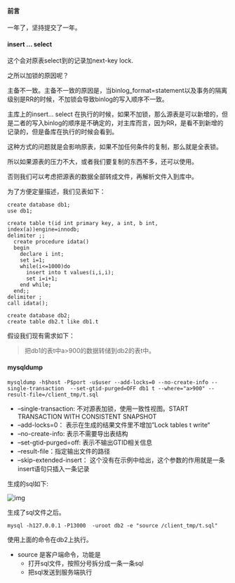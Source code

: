 #### 前言

一年了，坚持提交了一年。





#### insert ... select 

这个会对原表select到的记录加next-key lock.

之所以加锁的原因呢？

主备不一致。主备不一致的原因是，当binlog_format=statement以及事务的隔离级别是RR的时候，不加锁会导致binlog的写入顺序不一致。

主库上的insert... select 在执行的时候，如果不加锁，那么源表是可以新增的，但是二者的写入binlog的顺序是不确定的，对主库而言，因为RR，是看不到新增的记录的，但是备库在执行的时候会看到。

这种方式的问题就是会影响原表，如果不加任何条件的复制，那么就是全表锁。

所以如果源表的压力不大，或者我们要复制的东西不多，还可以使用。

否则我们可以考虑把源表的数据全部转成文件，再解析文件入到库中。



为了方便定量描述，我们见表如下：

```mysql
create database db1;
use db1;

create table t(id int primary key, a int, b int, index(a))engine=innodb;
delimiter ;;
  create procedure idata()
  begin
    declare i int;
    set i=1;
    while(i<=1000)do
      insert into t values(i,i,i);
      set i=i+1;
    end while;
  end;;
delimiter ;
call idata();

create database db2;
create table db2.t like db1.t
```

假设我们现有需求如下：

> 把db1的表t中a>900的数据转储到db2的表t中。



#### mysqldump

```mysql
mysqldump -h$host -P$port -u$user --add-locks=0 --no-create-info --single-transaction  --set-gtid-purged=OFF db1 t --where="a>900" --result-file=/client_tmp/t.sql
```

- –single-transaction: 不对源表加锁，使用一致性视图。START TRANSACTION WITH CONSISTENT SNAPSHOT
- –add-locks=0： 表示在生成的结果文件里不增加”Lock tables t write“
- –no-create-info: 表示不需要导出表结构
- –set-gtid-purged=off: 表示不输出GTID相关信息
- –result-file：指定输出文件的路径
- –skip-extended-insert： 这个没有在示例中给出，这个参数的作用就是一条insert语句只插入一条记录

生成的sql如下:

![img](https://static001.geekbang.org/resource/image/8a/de/8acdcefcaf5c9940570bf7e8f73dbdde.png)



生成了sql文件之后。

```mysql
mysql -h127.0.0.1 -P13000  -uroot db2 -e "source /client_tmp/t.sql"
```

使用上面的命令在db2上执行。

- source 是客户端命令，功能是
  - 打开sql文件，按照分号拆分成一条一条sql
  - 把sql发送到服务端执行